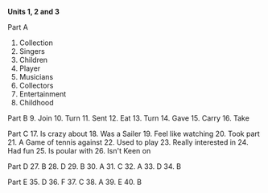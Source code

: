 **Units 1, 2 and 3**

Part A
1. Collection
2. Singers
3. Children
4. Player
5. Musicians
6. Collectors
7. Entertainment
8. Childhood

Part B
9. Join
10. Turn
11. Sent
12. Eat
13. Turn
14. Gave
15. Carry
16. Take

Part C
17. Is crazy about
18. Was a Sailer
19. Feel like watching
20. Took part
21. A Game of tennis against
22. Used to play
23. Really interested in
24. Had fun
25. Is poular with
26. Isn't Keen on

Part D
27. B
28. D
29. B
30. A
31. C
32. A
33. D
34. B

Part E
35. D
36. F
37. C
38. A
39. E
40. B